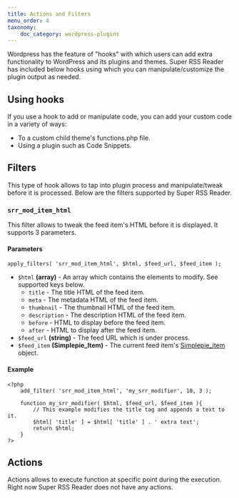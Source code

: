 ```yaml
---
title: Actions and Filters
menu_order: 4
taxonomy:
    doc_category: wordpress-plugins
---
```


Wordpress has the feature of "hooks" with which users can add extra functionality to WordPress and its plugins and themes. Super RSS Reader has included below hooks using which you can manipulate/customize the plugin output as needed.

## Using hooks

If you use a hook to add or manipulate code, you can add your custom code in a variety of ways:

* To a custom child theme's functions.php file.
* Using a plugin such as Code Snippets.

## Filters

This type of hook allows to tap into plugin process and manipulate/tweak before it is processed. Below are the filters supported by Super RSS Reader.

### `srr_mod_item_html`

This filter allows to tweak the feed item's HTML before it is displayed. It supports 3 parameters.

#### Parameters

    apply_filters( 'srr_mod_item_html', $html, $feed_url, $feed_item );

* `$html` __(array)__ - An array which contains the elements to modify. See supported keys below.
    * `title` - The title HTML of the feed item.
    * `meta` - The metadata HTML of the feed item.
    * `thumbnail` - The thumbnail HTML of the feed item.
    * `description` - The description HTML of the feed item.
    * `before` - HTML to display before the feed item.
    * `after` - HTML to display after the feed item.
* `$feed_url` __(string)__ - The feed URL which is under process.
* `$feed_item` __(Simplepie_Item)__ - The current feed item's [Simplepie_item](http://simplepie.org/wiki/reference/simplepie_item/start) object.

#### Example

    <?php
        add_filter( 'srr_mod_item_html', 'my_srr_modifier', 10, 3 );

        function my_srr_modifier( $html, $feed_url, $feed_item ){
            // This example modifies the title tag and appends a text to it.
            $html[ 'title' ] = $html[ 'title' ] . ' extra text';
            return $html;
        }
    ?>

## Actions

Actions allows to execute function at specific point during the execution. Right now Super RSS Reader does not have any actions.